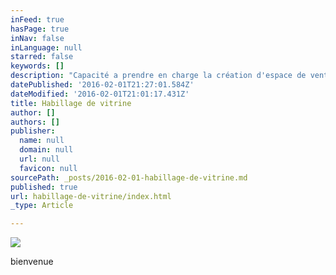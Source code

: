 ```yaml
---
inFeed: true
hasPage: true
inNav: false
inLanguage: null
starred: false
keywords: []
description: "Capacité a prendre en charge la création d'espace de ventes"
datePublished: '2016-02-01T21:27:01.584Z'
dateModified: '2016-02-01T21:01:17.431Z'
title: Habillage de vitrine
author: []
authors: []
publisher:
  name: null
  domain: null
  url: null
  favicon: null
sourcePath: _posts/2016-02-01-habillage-de-vitrine.md
published: true
url: habillage-de-vitrine/index.html
_type: Article

---
```

![](https://the-grid-user-content.s3-us-west-2.amazonaws.com/b6b8391d-38f3-442b-8cad-dcb763bedd42.jpg)

bienvenue